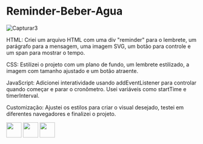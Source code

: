# Reminder-Beber-Agua

![Capturar3](https://github.com/angelodesenvolvedor/Reminder-Beber-Agua/assets/98216100/ab5a018c-7b88-4ff1-8d3f-78673adabaa4)

HTML: Criei um arquivo HTML com uma div "reminder" para o lembrete, um parágrafo para a mensagem, uma imagem SVG, um botão para controle e um span para mostrar o tempo.

CSS: Estilizei o projeto com um plano de fundo, um lembrete estilizado, a imagem com tamanho ajustado e um botão atraente.

JavaScript: Adicionei interatividade usando addEventListener para controlar quando começar e parar o cronômetro. Usei variáveis como startTime e timerInterval.

Customização: Ajustei os estilos para criar o visual desejado, testei em diferentes navegadores e finalizei o projeto.

<div class="image-container">
  <img src="https://cdn.jsdelivr.net/gh/devicons/devicon/icons/css3/css3-original-wordmark.svg" width="40" height="40" />
  <img src="https://cdn.jsdelivr.net/gh/devicons/devicon/icons/html5/html5-plain-wordmark.svg" width="40" height="40" />
  <img src="https://cdn.jsdelivr.net/gh/devicons/devicon/icons/javascript/javascript-original.svg" width="40" height="40" />
</div>
